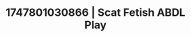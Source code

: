---
categories:
- Passionate kisses
- Wrestling domination
- Tattooed beauties
- Closeness kink
- Eclectic erotica
image: /assets/images/1747801030866.jpg
layout: post
seo:
  description: Featured content with high-quality ABDL Play, Scat Fetish. HD images
    available.
  keywords: ABDL Play, Scat Fetish
  og_image: /assets/images/1747801030866.jpg
  schema_type: VisualArtwork
tags:
- ABDL Play
- Scat Fetish
- '#1747801030866'
title: 1747801030866 | Scat Fetish ABDL Play
---